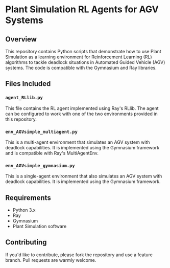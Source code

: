 # Plant Simulation RL Agents for AGV Systems

## Overview

This repository contains Python scripts that demonstrate how to use Plant Simulation as a learning environment for Reinforcement Learning (RL) algorithms to tackle deadlock situations in Automated Guided Vehicle (AGV) systems. The code is compatible with the Gymnasium and Ray libraries.

## Files Included

### `agent_RLlib.py`

This file contains the RL agent implemented using Ray's RLlib. The agent can be configured to work with one of the two environments provided in this repository.

### `env_AGVsimple_multiagent.py`

This is a multi-agent environment that simulates an AGV system with deadlock capabilities. It is implemented using the Gymnasium framework and is compatible with Ray's MultiAgentEnv.

### `env_AGVsimple_gymnasium.py`

This is a single-agent environment that also simulates an AGV system with deadlock capabilities. It is implemented using the Gymnasium framework.

## Requirements

- Python 3.x
- Ray
- Gymnasium
- Plant Simulation software

## Contributing

If you'd like to contribute, please fork the repository and use a feature branch. Pull requests are warmly welcome.
